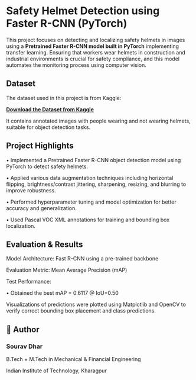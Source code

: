 # Safety Helmet Detection using Faster R-CNN (PyTorch)

This project focuses on detecting and localizing safety helmets in images using a **Pretrained Faster R-CNN model built in PyTorch** implementing transfer learning. Ensuring that workers wear helmets in construction and industrial environments is crucial for safety compliance, and this model automates the monitoring process using computer vision.


## Dataset

The dataset used in this project is from Kaggle:

**[Download the Dataset from Kaggle](https://www.kaggle.com/datasets/andrewmvd/hard-hat-detection/data)**

It contains annotated images with people wearing and not wearing helmets, suitable for object detection tasks.


## Project Highlights
• Implemented a Pretrained Faster R-CNN object detection model using PyTorch to detect safety helmets.

• Applied various data augmentation techniques including horizontal flipping, brightness/contrast jittering, sharpening, resizing, and blurring to improve robustness.

• Performed hyperparameter tuning and model optimization for better accuracy and generalization.

• Used Pascal VOC XML annotations for training and bounding box localization.

## Evaluation & Results
Model Architecture: Fast R-CNN using a pre-trained backbone

Evaluation Metric: Mean Average Precision (mAP)

Test Performance:

• Obtained the best mAP = 0.6117 @ IoU=0.50


Visualizations of predictions were plotted using Matplotlib and OpenCV to verify correct bounding box placement and class predictions.
## 👤 Author
### Sourav Dhar

B.Tech + M.Tech in Mechanical & Financial Engineering

Indian Institute of Technology, Kharagpur
